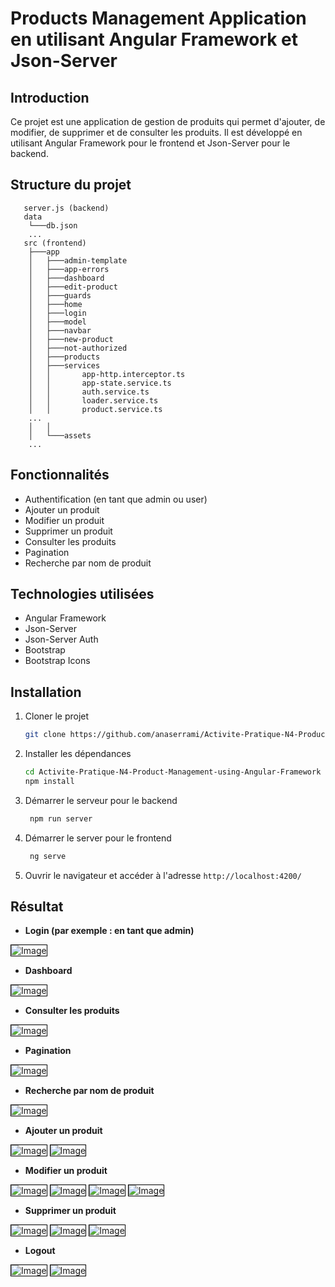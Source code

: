 # Products Management Application en utilisant Angular Framework et Json-Server

## Introduction

Ce projet est une application de gestion de produits qui permet d'ajouter, de modifier, de supprimer et de consulter les produits. Il est développé en utilisant Angular Framework pour le frontend et Json-Server pour le backend.

## Structure du projet

```
   server.js (backend)
   data
    └───db.json
    ...
   src (frontend)
    ├───app
    │   ├───admin-template
    │   ├───app-errors
    │   ├───dashboard
    │   ├───edit-product
    │   ├───guards
    │   ├───home
    │   ├───login
    │   ├───model
    │   ├───navbar
    │   ├───new-product
    │   ├───not-authorized
    │   ├───products
    │   ├───services
    │   │       app-http.interceptor.ts
    │   │       app-state.service.ts
    │   │       auth.service.ts
    │   │       loader.service.ts
    │   │       product.service.ts
    ...
    │   │          
    │   └───assets
    ...        
```

## Fonctionnalités

- Authentification (en tant que admin ou user)
- Ajouter un produit
- Modifier un produit
- Supprimer un produit
- Consulter les produits
- Pagination
- Recherche par nom de produit

## Technologies utilisées

- Angular Framework
- Json-Server
- Json-Server Auth
- Bootstrap
- Bootstrap Icons

## Installation

1. Cloner le projet

   ```bash
   git clone https://github.com/anaserrami/Activite-Pratique-N4-Product-Management-using-Angular-Framework.git
    ```
2. Installer les dépendances

   ```bash
   cd Activite-Pratique-N4-Product-Management-using-Angular-Framework
   npm install
   ```
   
3. Démarrer le serveur pour le backend

   ```bash
    npm run server
    ```
   
4. Démarrer le server pour le frontend

   ```bash
    ng serve
    ```
   
5. Ouvrir le navigateur et accéder à l'adresse `http://localhost:4200/`

## Résultat

- **Login (par exemple : en tant que admin)**

<img src="src/assets/img.png" alt="Image" style="border: 1px solid black;">


- **Dashboard**

<img src="src/assets/img_1.png" alt="Image" style="border: 1px solid black;">

- **Consulter les produits**

<img src="src/assets/img_2.png" alt="Image" style="border: 1px solid black;">

- **Pagination**

<img src="src/assets/img_3.png" alt="Image" style="border: 1px solid black;">

- **Recherche par nom de produit**

<img src="src/assets/img_4.png" alt="Image" style="border: 1px solid black;">

- **Ajouter un produit**

<img src="src/assets/img_5.png" alt="Image" style="border: 1px solid black;">
<img src="src/assets/img_6.png" alt="Image" style="border: 1px solid black;">

- **Modifier un produit**

<img src="src/assets/img_7.png" alt="Image" style="border: 1px solid black;">
<img src="src/assets/img_8.png" alt="Image" style="border: 1px solid black;">
<img src="src/assets/img_9.png" alt="Image" style="border: 1px solid black;">
<img src="src/assets/img_10.png" alt="Image" style="border: 1px solid black;">

- **Supprimer un produit**

<img src="src/assets/img_11.png" alt="Image" style="border: 1px solid black;">
<img src="src/assets/img_12.png" alt="Image" style="border: 1px solid black;">
<img src="src/assets/img_13.png" alt="Image" style="border: 1px solid black;">

- **Logout**

<img src="src/assets/img_14.png" alt="Image" style="border: 1px solid black;">
<img src="src/assets/img_15.png" alt="Image" style="border: 1px solid black;">
